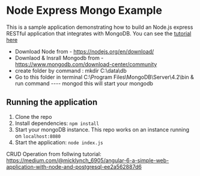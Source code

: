 # Node Express Mongo Example

This is a sample application demonstrating how to build an Node.js express RESTful application that integrates with MongoDB. You can see the [tutorial here]()
- Download Node from - https://nodejs.org/en/download/
- Downlaod & Insrall Mongodb from - https://www.mongodb.com/download-center/community 
- create folder by command : mkdir C:\data\db
- Go to this folder in terminal  C:\Program Files\MongoDB\Server\4.2\bin  & run command ---- mongod this will start your mongodb

## Running the application

1. Clone the repo
2. Install dependencies: `npm install`
3. Start your mongoDB instance. This repo works on an instance running on `localhost:8080`
4. Start the application: `node index.js`


CRUD Operation from follwing tutorial: 
https://medium.com/@micklynch_6905/angular-6-a-simple-web-application-with-node-and-postgresql-ee2a562887d6
